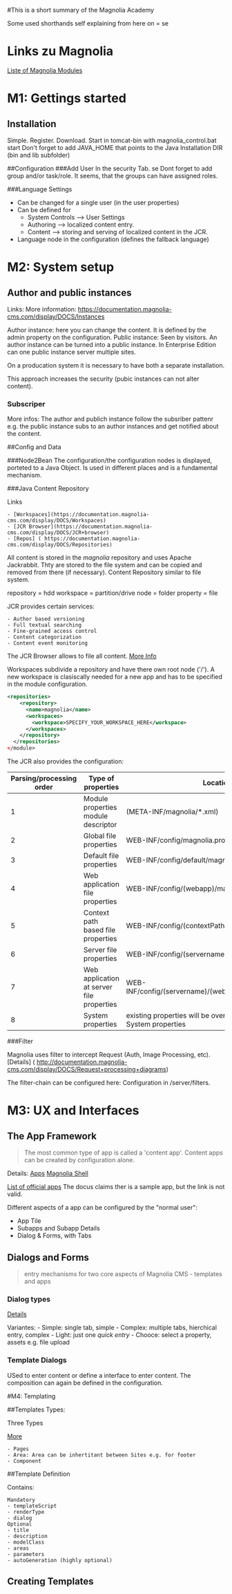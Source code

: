 #This is a short summary of the Magnolia Academy 

Some used shorthands 
self explaining from here on = se


# Links zu Magnolia

[Liste of Magnolia Modules](https://documentation.magnolia-cms.com/display/DOCS/List+of+modules?&pagepropertiesreport.serverrender)



# M1: Gettings started


## Installation
Simple. Register. Download. Start in tomcat-bin with magnolia_control.bat start
Don't forget to add JAVA_HOME that points to the Java Installation DIR (bin and lib subfolder)


##Configuration
###Add User
In the security Tab. se
Dont forget to add group and/or task/role. 
It seems, that the groups can have assigned roles. 


###Language Settings
- Can be changed for a single user (in the user properties)
- Can be defined for 
	- System Controls --> User Settings
	- Authoring --> localized content entry.
	- Content -->  storing and serving of localized content in the JCR.
- Language node in the configuration (defines the fallback language)





# M2: System setup

## Author and public instances

Links: 
More information: https://documentation.magnolia-cms.com/display/DOCS/Instances


Author instance: here you can change the content. It is defined by the admin property on the configuration. 
Public instance: Seen by visitors.
An author instance can be turned into a public instance. 
In Enterprise Edition can one public instance server multiple sites. 

On a producation system it is necessary to have both a separate installation.

This approach increases the security (pubic instances can not alter content). 

### Subscriper
More infos: 
The author and publich instance follow the subsriber pattenr e.g. the public instance subs to an author instances and get notified about the content. 


##Config and Data

###Node2Bean
The configuration/the configuration nodes is displayed, porteted to a Java Object. 
Is used in different places and is a fundamental mechanism.


###Java Content Repository

Links

    - [Workspaces](https://documentation.magnolia-cms.com/display/DOCS/Workspaces)
    - [JCR Browser](https://documentation.magnolia-cms.com/display/DOCS/JCR+browser)
    - [Repos] ( https://documentation.magnolia-cms.com/display/DOCS/Repositories) 

All content is stored in the *magnolia* repository and uses Apache Jackrabbit. Thty are stored to the file system and can be copied and removed from there (if necessary).
Content Repository similar to file system.



repository = hdd
workspace = partition/drive
node = folder
property = file

JCR provides certain services:

    - Author based versioning
    - Full textual searching
    - Fine-grained access control
    - Content categorization
    - Content event monitoring


The JCR Browser allows to file all content. [More Info](https://documentation.magnolia-cms.com/display/DOCS/JCR+browser)

Workspaces subdivide a repository and have there own root node ('/'). A new workspace is clasiscally needed for a new app and has to be specified in the module configuration.

```xml
<repositories>
    <repository>
      <name>magnolia</name>
      <workspaces>
        <workspace>SPECIFY_YOUR_WORKSPACE_HERE</workspace>
      </workspaces>
    </repository>
  </repositories>
</module>
```

The JCR also provides the configuration:

 Parsing/processing order | Type of properties | Location 
--------------------------| ------------------ | ------------------ 
1 |  Module properties module descriptor | (META-INF/magnolia/*.xml)
2 |  Global file properties | WEB-INF/config/magnolia.properties
3 |  Default file properties | WEB-INF/config/default/magnolia.properties
4 |  Web application file properties | WEB-INF/config/(webapp)/magnolia.properties
5 |  Context path based file properties | WEB-INF/config/(contextPath)/magnolia.properties
6 |  Server file properties | WEB-INF/config/(servername)/magnolia.properties
7 |  Web application at server file properties  | WEB-INF/config/(servername)/(webapp)/magnolia.properties
8 | System properties |  existing properties will be overwritten by available System properties


###Filter

Magnolia uses filter to intercept Request (Auth, Image Processing, etc). [Details] ( http://documentation.magnolia-cms.com/display/DOCS/Request+processing+diagrams)

The filter-chain can be configured here: Configuration  in  /server/filters.



# M3: UX and Interfaces
## The App Framework
> The most common type of app is called a 'content app'. Content apps can be created by configuration alone.

Details: 
[Apps]( http://wiki.magnolia-cms.com/display/DOCS/Apps )
[Magnolia Shell](http://wiki.magnolia-cms.com/display/DOCS/Magnolia+Shell)

[List of official apps](https://apps.magnolia-cms.com/)
The docus claims ther is a sample app, but the link is not valid. 

Different aspects of a app can be configured by the "normal user":

- App Tile
- Subapps and Subapp Details
- Dialog &  Forms, with Tabs





## Dialogs and Forms

>  entry mechanisms for two core aspects of Magnolia CMS - templates and apps

### Dialog types

[Details](https://documentation.magnolia-cms.com/display/DOCS/Dialog+types)

Variantes: 
    - Simple: single tab, simple
    - Complex: multiple tabs, hierchical entry, complex
    - Light: just one *quick entry*
    - Chooce: select a property, assets e.g. file upload

### Template Dialogs

USed to enter content or define a interface to enter content. The composition can again be defined in the configuration.


#M4: Templating

##Templates Types:

Three Types

[More](http://documentation.magnolia-cms.com/reference/templating.html)

    - Pages
    - Area: Area can be inhertitant between Sites e.g. for footer 
    - Component

##Template Definition

Contains:

    Mandatory
    - templateScript 
    - renderType 
    - dialog  
    Optional
    - title 
    - description 
    - modelClass 
    - areas 
    - parameters 
    - autoGeneration (highly optional)


## Creating Templates



